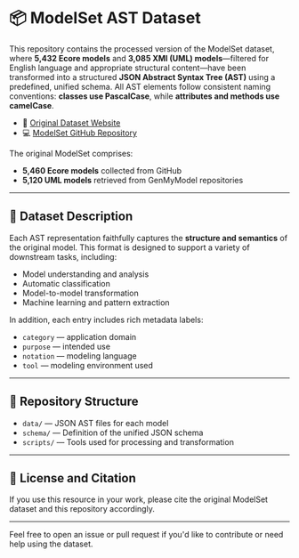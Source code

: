 ﻿# 📦 ModelSet AST Dataset

This repository contains the processed version of the ModelSet dataset, where **5,432 Ecore models** and **3,085 XMI (UML) models**—filtered for English language and appropriate structural content—have been transformed into a structured **JSON Abstract Syntax Tree (AST)** using a predefined, unified schema. All AST elements follow consistent naming conventions: **classes use PascalCase**, while **attributes and methods use camelCase**.


- 🔗 [Original Dataset Website](https://modelset.github.io/)
- 💻 [ModelSet GitHub Repository](https://github.com/modelset/modelset-dataset)

The original ModelSet comprises:
- **5,460 Ecore models** collected from GitHub
- **5,120 UML models** retrieved from GenMyModel repositories

---

## 📐 Dataset Description

Each AST representation faithfully captures the **structure and semantics** of the original model. This format is designed to support a variety of downstream tasks, including:

- Model understanding and analysis  
- Automatic classification  
- Model-to-model transformation  
- Machine learning and pattern extraction  

In addition, each entry includes rich metadata labels:
- `category` — application domain  
- `purpose` — intended use  
- `notation` — modeling language  
- `tool` — modeling environment used  

---

## 📁 Repository Structure

- `data/` — JSON AST files for each model  
- `schema/` — Definition of the unified JSON schema  
- `scripts/` — Tools used for processing and transformation  

---

## 📄 License and Citation

If you use this resource in your work, please cite the original ModelSet dataset and this repository accordingly.

---

Feel free to open an issue or pull request if you'd like to contribute or need help using the dataset.
